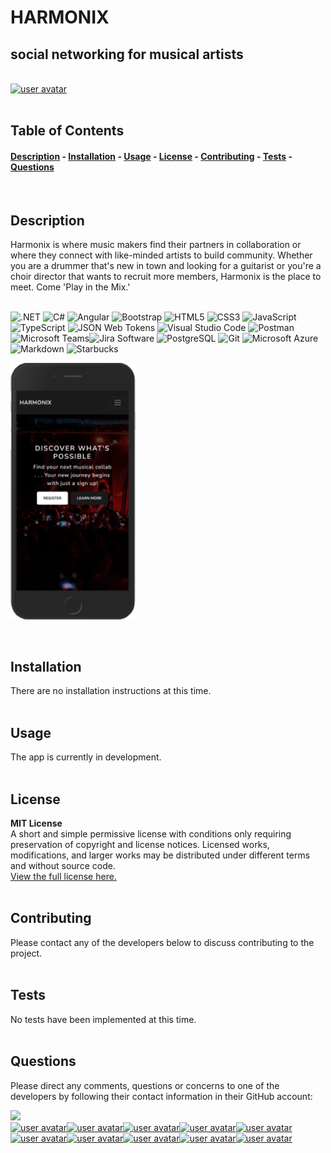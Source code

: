 
# HARMONIX
## social networking for musical artists
&nbsp;  
[<img src='https://img.shields.io/badge/license-MIT License-blueviolet' alt="user avatar" height="20"/>](#license)  
&nbsp;&nbsp;  
## Table of Contents
#### [Description](#description)  -  [Installation](#installation)  -  [Usage](#usage) - [License](#license) - [Contributing](#contributing) - [Tests](#tests) - [Questions](#questions)
&nbsp;  
## Description  
Harmonix is where music makers find their partners in collaboration or where they connect with like-minded artists to build community.  Whether you are a drummer that's new in town and looking for a guitarist or you're a choir director that wants to recruit more members, Harmonix is the place to meet.  Come 'Play in the Mix.'  
&nbsp;  

![.NET](https://img.shields.io/badge/.NET-512BD4.svg?style=for-the-badge&logo=.net&logoColor=white) ![C#](https://img.shields.io/badge/c%23-%23239120.svg?style=for-the-badge&logo=c-sharp&logoColor=white) ![Angular](https://img.shields.io/badge/Angular-DD0031.svg?style=for-the-badge&logo=angular&logoColor=white) ![Bootstrap](https://img.shields.io/badge/Bootstrap-7952B3.svg?style=for-the-badge&logo=bootstrap&logoColor=white) ![HTML5](https://img.shields.io/badge/html5-%23E34F26.svg?style=for-the-badge&logo=html5&logoColor=white) ![CSS3](https://img.shields.io/badge/css3-%231572B6.svg?style=for-the-badge&logo=css3&logoColor=white) ![JavaScript](https://img.shields.io/badge/javascript-%23323330.svg?style=for-the-badge&logo=javascript&logoColor=%23F7DF1E) ![TypeScript](https://img.shields.io/badge/typescript-%23007ACC.svg?style=for-the-badge&logo=typescript&logoColor=white) ![JSON Web Tokens](https://img.shields.io/badge/JSON%20Web%20Tokens-000000.svg?style=for-the-badge&logo=jsonwebtokens&logoColor=white) ![Visual Studio Code](https://img.shields.io/badge/Visual%20Studio%20Code-007ACC.svg?style=for-the-badge&logo=visualstudiocode&logoColor=white) ![Postman](https://img.shields.io/badge/Postman-FF6C37.svg?style=for-the-badge&logo=postman&logoColor=white) ![Microsoft Teams](https://img.shields.io/badge/MicrosoftTeams-6264A7.svg?style=for-the-badge&logo=microsoftteams&logoColor=white)![Jira Software](https://img.shields.io/badge/JiraSoftware-0052CC.svg?style=for-the-badge&logo=jirasoftware&logoColor=white)  ![PostgreSQL](https://img.shields.io/badge/PostgreSQL-000.svg?style=for-the-badge&logo=postgresql&logoColor=%234169E1) ![Git](https://img.shields.io/badge/Git-F05032.svg?style=for-the-badge&logo=git&logoColor=white) ![Microsoft Azure](https://img.shields.io/badge/MicrosoftAzure-0078D4.svg?style=for-the-badge&logo=microsoftazure&logoColor=white)  ![Markdown](https://img.shields.io/badge/markdown-%23000000.svg?style=for-the-badge&logo=markdown&logoColor=white)  ![Starbucks](https://img.shields.io/badge/Starbucks-006241.svg?style=for-the-badge&logo=starbucks&logoColor=white)   

<img src="./client/src/assets/screenshot.png" alt="HARMONIX application screenshot" width="200"/>    

&nbsp;  
## Installation
There are no installation instructions at this time.  
&nbsp;  
## Usage
The app is currently in development.  
&nbsp;  
## License  

**MIT License**  
A short and simple permissive license with conditions only requiring preservation of copyright and license notices. Licensed works, modifications, and larger works may be distributed under different terms and without source code.  
[View the full license here.](./LICENSE/license.txt)  
&nbsp;  
## Contributing
Please contact any of the developers below to discuss contributing to the project.  
&nbsp;  
## Tests
No tests have been implemented at this time.  
&nbsp;  
## Questions
Please direct any comments, questions or concerns to one of the developers by following their contact information in their GitHub account:

![](https://img.shields.io/badge/GitHub-100000?style=for-the-badge&logo=github&logoColor=white)   
[<img src="https://github.com/nathansom.png" alt="user avatar" width="95"/>](https://github.com/nathansom "nathansom")[<img src="https://github.com/H0RSESH0E.png" alt="user avatar" width="95"/>](https://github.com/H0RSESH0E "H0RSESH0E")[<img src="https://github.com/mansourbenkhayal.png" alt="user avatar" width="95"/>](https://github.com/mansourbenkhayal "mansourbenkhayal")[<img src="https://github.com/psbedi03.png" alt="user avatar" width="95"/>](https://github.com/psbedi03 "psbedi03")[<img src="https://github.com/Rajul05.png" alt="user avatar" width="95"/>](https://github.com/Rajul05 "Rajul05")[<img src="https://github.com/viciouspotato-coder.png" alt="user avatar" width="95"/>](https://github.com/viciouspotato-coder "viciouspotato-coder")[<img src="https://github.com/Gurjas604.png" alt="user avatar" width="95"/>](https://github.com/Gurjas604 "Gurjas604")[<img src="https://github.com/tjv255.png" alt="user avatar" width="95"/>](https://github.com/tjv255 "tjv255")[<img src="https://github.com/meenakshich02.png" alt="user avatar" width="95"/>](https://github.com/meenakshich02 "meenakshich02")[<img src="https://github.com/vaibhavparsana.png" alt="user avatar" width="95"/>](https://github.com/vaibhavparsana "vaibhavparsana")
